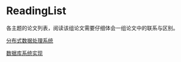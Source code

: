 # ReadingList

各主题的论文列表，阅读该组论文需要仔细体会一组论文中的联系与区别。


[分布式数据处理系统](BigDataProcessing.md) 

[数据库系统实现](DatabaseImplementation.md)